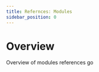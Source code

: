 ```yaml
---
title: Refernces: Modules
sidebar_position: 0
---
```


# Overview

Overview of modules references go